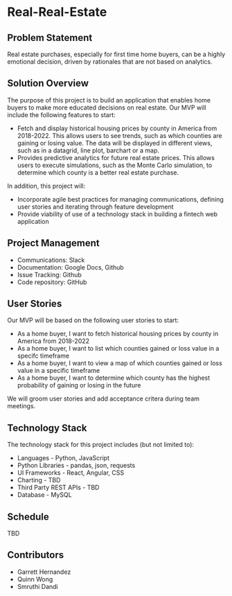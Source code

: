 # Real-Real-Estate

## Problem Statement

Real estate purchases, especially for first time home buyers, can be a highly emotional decision, driven by rationales that are not based on analytics.

## Solution Overview

The purpose of this project is to build an application that enables home buyers to make more educated decisions on real estate. Our MVP will include the following features to start:

- Fetch and display historical housing prices by county in America from 2018-2022. This allows users to see trends, such as which counties are gaining or losing value. The data will be displayed in different views, such as in a datagrid, line plot, barchart or a map.
- Provides predictive analytics for future real estate prices. This allows users to execute simulations, such as the Monte Carlo simulation, to determine which county is a better real estate purchase.

In addition, this project will:

- Incorporate agile best practices for managing communications, defining user stories and iterating through feature development
- Provide viability of use of a technology stack in building a fintech web application

## Project Management

- Communications: Slack
- Documentation: Google Docs, Github
- Issue Tracking: Github
- Code repository: GitHub

## User Stories

Our MVP will be based on the following user stories to start:

- As a home buyer, I want to fetch historical housing prices by county in America from 2018-2022
- As a home buyer, I want to list which counties gained or loss value in a specifc timeframe
- As a home buyer, I want to view a map of which counties gained or loss value in a specific timeframe
- As a home buyer, I want to determine which county has the highest probability of gaining or losing in the future

We will groom user stories and add acceptance critera during team meetings.

## Technology Stack

The technology stack for this project includes (but not limited to):

- Languages - Python, JavaScript
- Python Libraries - pandas, json, requests
- UI Frameworks - React, Angular, CSS
- Charting - TBD
- Third Party REST APIs - TBD
- Database - MySQL

## Schedule

TBD

## Contributors

- Garrett Hernandez
- Quinn Wong
- Smruthi Dandi
